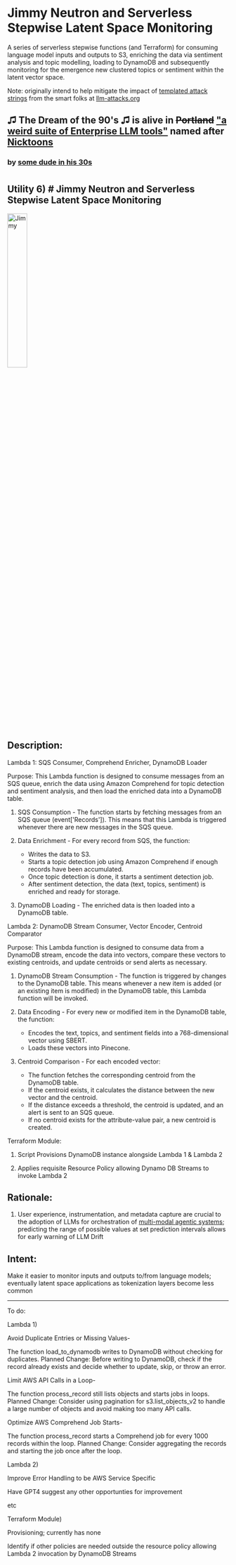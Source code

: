 # Jimmy Neutron and Serverless Stepwise Latent Space Monitoring
A series of serverless stepwise functions (and Terraform) for consuming language model inputs and outputs to S3, enriching the data via sentiment analysis and topic modelling, loading to DynamoDB and subsequently monitoring for the emergence new clustered topics or sentiment within the latent vector space.

Note: originally intend to help mitigate the impact of [templated attack strings](https://colab.research.google.com/drive/1dUQDA7PVu1e4BbO5QX9Jks8nXHzQQilO?usp=sharing) from the smart folks at [llm-attacks.org](https://llm-attacks.org/)


## ♫ The Dream of the 90's ♫ is alive in ~~Portland~~ ["a weird suite of Enterprise LLM tools"](https://github.com/users/rabbidave/projects/1) named after [Nicktoons](https://en.wikipedia.org/wiki/Nicktoons)
### by [some dude in his 30s](https://www.linkedin.com/in/davidisaacpierce)
#
## Utility 6) # Jimmy Neutron and Serverless Stepwise Latent Space Monitoring

<img src="https://static.wikia.nocookie.net/jimmyneutron/images/f/f2/3312414-jimmydog.jpg/revision/latest/scale-to-width-down/1000?cb=20230417181235" alt="Jimmy" title="Jimmy" width="30%">


## Description:

Lambda 1: SQS Consumer, Comprehend Enricher, DynamoDB Loader

Purpose: This Lambda function is designed to consume messages from an SQS queue, enrich the data using Amazon Comprehend for topic detection and sentiment analysis, and then load the enriched data into a DynamoDB table.

1) SQS Consumption - The function starts by fetching messages from an SQS queue (event['Records']). This means that this Lambda is triggered whenever there are new messages in the SQS queue.

2) Data Enrichment - For every record from SQS, the function:
    * Writes the data to S3.
    * Starts a topic detection job using Amazon Comprehend if enough records have been accumulated.
    * Once topic detection is done, it starts a sentiment detection job.
    * After sentiment detection, the data (text, topics, sentiment) is enriched and ready for storage.

3) DynamoDB Loading - The enriched data is then loaded into a DynamoDB table.

Lambda 2: DynamoDB Stream Consumer, Vector Encoder, Centroid Comparator

Purpose: This Lambda function is designed to consume data from a DynamoDB stream, encode the data into vectors, compare these vectors to existing centroids, and update centroids or send alerts as necessary.

1) DynamoDB Stream Consumption - The function is triggered by changes to the DynamoDB table. This means whenever a new item is added (or an existing item is modified) in the DynamoDB table, this Lambda function will be invoked.

2) Data Encoding - For every new or modified item in the DynamoDB table, the function:
    * Encodes the text, topics, and sentiment fields into a 768-dimensional vector using SBERT.
    * Loads these vectors into Pinecone.

3) Centroid Comparison - For each encoded vector:
    * The function fetches the corresponding centroid from the DynamoDB table.
    * If the centroid exists, it calculates the distance between the new vector and the centroid.
    * If the distance exceeds a threshold, the centroid is updated, and an alert is sent to an SQS queue.
    * If no centroid exists for the attribute-value pair, a new centroid is created.

Terraform Module:

1) Script Provisions DynamoDB instance alongside Lambda 1 & Lambda 2

2) Applies requisite Resource Policy allowing Dynamo DB Streams to invoke Lambda 2

## Rationale:

1) User experience, instrumentation, and metadata capture are crucial to the adoption of LLMs for orchestration of [multi-modal agentic systems](https://en.wikipedia.org/wiki/Multi-agent_system); predicting the range of possible values at set prediction intervals allows for early warning of LLM Drift
## Intent:
Make it easier to monitor inputs and outputs to/from language models; eventually latent space applications as tokenization layers become less common


____________

To do:

Lambda 1)

Avoid Duplicate Entries or Missing Values-

The function load_to_dynamodb writes to DynamoDB without checking for duplicates.
Planned Change: Before writing to DynamoDB, check if the record already exists and decide whether to update, skip, or throw an error.

Limit AWS API Calls in a Loop-

The function process_record still lists objects and starts jobs in loops.
Planned Change: Consider using pagination for s3.list_objects_v2 to handle a large number of objects and avoid making too many API calls.

Optimize AWS Comprehend Job Starts-

The function process_record starts a Comprehend job for every 1000 records within the loop.
Planned Change: Consider aggregating the records and starting the job once after the loop.


Lambda 2) 

Improve Error Handling to be AWS Service Specific

Have GPT4 suggest any other opportunties for improvement

etc



Terraform Module)

Provisioning; currently has none

Identify if other policies are needed outside the resource policy allowing Lambda 2 invocation by DynamoDB Streams